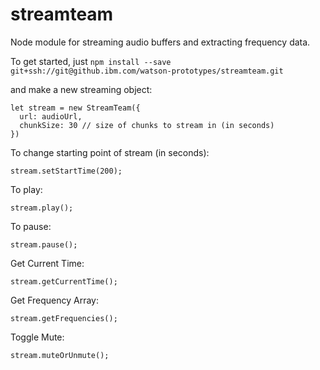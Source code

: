# streamteam

Node module for streaming audio buffers and extracting frequency data.

To get started, just `npm install --save git+ssh://git@github.ibm.com/watson-prototypes/streamteam.git`

and make a new streaming object:

```
let stream = new StreamTeam({
  url: audioUrl,
  chunkSize: 30 // size of chunks to stream in (in seconds)
})
```

To change starting point of stream (in seconds):

`stream.setStartTime(200);`

To play:

`stream.play();`

To pause:

`stream.pause();`

Get Current Time:

`stream.getCurrentTime();`

Get Frequency Array:

`stream.getFrequencies();`

Toggle Mute:

`stream.muteOrUnmute();`
